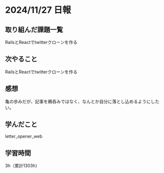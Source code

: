 # 2024/11/27 日報
## 取り組んだ課題一覧
RailsとReactでtwitterクローンを作る

## 次やること
RailsとReactでtwitterクローンを作る

## 感想
亀の歩みだが、記事を鵜呑みではなく、なんとか自分に落とし込めるようにしたい。

## 学んだこと
letter_opener_web

## 学習時間
3h（累計1303h）
